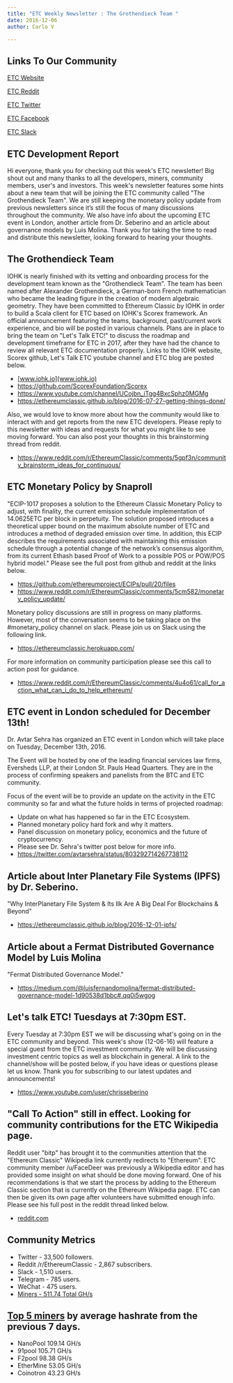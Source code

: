 ```yaml
---
title: "ETC Weekly Newsletter : The Grothendieck Team "
date: 2016-12-06
author: Carlo V

---
```



## Links To Our Community

[ETC Website](https://ethereumclassic.github.io/)

[ETC Reddit](https://www.reddit.com/r/EthereumClassic/)

[ETC Twitter](http://twitter.com/eth_classic)

[ETC Facebook](https://www.facebook.com/EthereumClassicETC/)

[ETC Slack](https://ethereumclassic.herokuapp.com/)

## ETC Development Report

Hi everyone, thank you for checking out this week's ETC newsletter! Big shout out and many thanks to all the developers, miners, community members, user's and investors. This week's newsletter features some hints about a new team that will be joining the ETC community called "The Grothendieck Team". We are still keeping the monetary policy update from previous newsletters since it’s still the focus of many discussions throughout the community. We also have info about the upcoming ETC event in London, another article from Dr. Seberino and an article about governance models by Luis Molina. Thank you for taking the time to read and distribute this newsletter, looking forward to hearing your thoughts.

## The Grothendieck Team
IOHK is nearly finished with its vetting and onboarding process for the development team known as the "Grothendieck Team". The team has been named after Alexander Grothendieck, a German-born French mathematician who became the leading figure in the creation of modern algebraic geometry. They have been committed to Ethereum Classic by IOHK in order to build a Scala client for ETC based on IOHK's Scorex framework. An official announcement featuring the teams, background, past/current work experience, and bio will be posted in various channels. Plans are in place to bring the team on "Let's Talk ETC!" to discuss the roadmap and development timeframe for ETC in 2017, after they have had the chance to review all relevant ETC documentation properly. Links to the IOHK website, Scorex github, Let's Talk ETC youtube channel and ETC blog are posted below.

* [www.iohk.io](www.iohk.io) 
* https://github.com/ScorexFoundation/Scorex
* https://www.youtube.com/channel/UCojbn_iTgg4BxcSphz0MGMg
* https://ethereumclassic.github.io/blog/2016-07-27-getting-things-done/

Also, we would love to know more about how the community would like to interact with and get reports from the new ETC developers. Please reply to this newsletter with ideas and requests for what you might like to see moving forward. You can also post your thoughts in this brainstorming thread from reddit.

* https://www.reddit.com/r/EthereumClassic/comments/5gpf3n/community_brainstorm_ideas_for_continuous/

## ETC Monetary Policy by Snaproll 
"ECIP-1017 proposes a solution to the Ethereum Classic Monetary Policy to adjust, with finality, the current emission schedule implementation of 14.0625ETC per block in perpetuity. The solution proposed introduces a theoretical upper bound on the maximum absolute number of ETC and introduces a method of degraded emission over time. In addition, this ECIP describes the requirements associated with maintaining this emission schedule through a potential change of the network’s consensus algorithm, from its current Ethash based Proof of Work to a possible POS or POW/POS hybrid model." Please see the full post from github and reddit at the links below. 

* https://github.com/ethereumproject/ECIPs/pull/20/files
* https://www.reddit.com/r/EthereumClassic/comments/5cm582/monetary_policy_update/

Monetary policy discussions are still in progress on many platforms. However, most of the conversation seems to be taking place on the #monetary_policy channel on slack. 
Please join us on Slack using the following link. 

* https://ethereumclassic.herokuapp.com/

For more information on community participation please see this call to action post for guidance.

* https://www.reddit.com/r/EthereumClassic/comments/4u4o61/call_for_action_what_can_i_do_to_help_ethereum/


## ETC event in London scheduled for December 13th!

Dr. Avtar Sehra has organized an ETC event in London which will take place on Tuesday, December 13th, 2016. 

The Event will be hosted by one of the leading financial services law firms, Eversheds LLP, at their London St. Pauls Head Quarters. They are in the process of confirming speakers and panelists from the BTC and ETC community.

Focus of the event will be to provide an update on the activity in the ETC community so far and what the future holds in terms of projected roadmap: 

* Update on what has happened so far in the ETC Ecosystem. 
* Planned monetary policy hard fork and why it matters.
* Panel discussion on monetary policy, economics and the future of cryptocurrency.
* Please see Dr. Sehra's twitter post below for more info.
* https://twitter.com/avtarsehra/status/803292714267738112

## Article about Inter Planetary File Systems (IPFS) by Dr. Seberino.
"Why InterPlanetary File System & Its Ilk Are A Big Deal For Blockchains & Beyond"

* https://ethereumclassic.github.io/blog/2016-12-01-ipfs/


## Article about a Fermat Distributed Governance Model by Luis Molina
"Fermat Distributed Governance Model."

* https://medium.com/@luisfernandomolina/fermat-distributed-governance-model-1d90538d1bbc#.qq0i5wgog

## Let's talk ETC! Tuesdays at 7:30pm EST.
Every Tuesday at 7:30pm EST we will be discussing what's going on in the ETC community and beyond. This week's show (12-06-16) will feature a special guest from the ETC investment community. We will be discussing investment centric topics as well as blockchain in general. A link to the channel/show will be posted below, if you have ideas or questions please let us know. Thank you for subscribing to our latest updates and announcements!

* https://www.youtube.com/user/chrisseberino

## "Call To Action" still in effect. Looking for community contributions for the ETC Wikipedia page.
Reddit user "bitp" has brought it to the communities attention that the "Ethereum Classic" Wikipedia link currently redirects to "Ethereum". ETC community member /u/FaceDeer was previously a Wikipedia editor and has provided some insight on what should be done moving forward. One of his recommendations is that we start the process by adding to the Ethereum Classic section that is currently on the Ethereum Wikipedia page. ETC can then be given its own page after volunteers have submitted enough info. Please see his full post in the reddit thread linked below.

* [reddit.com](https://www.reddit.com/r/EthereumClassic/comments/5bsj3c/ethereum_classic_redirects_to_ethereum_on/)

## Community Metrics

* Twitter - 33,500 followers.
* Reddit /r/EthereumClassic - 2,867 subscribers.
* Slack - 1,510 users.
* Telegram - 785 users.
* WeChat - 475 users.
* [Miners - 511.74 Total GH/s](https://gastracker.io/stats/miners)

## [Top 5 miners](https://gastracker.io/stats/miners) by average hashrate from the previous 7 days.

* NanoPool 109.14 GH/s
* 91pool 105.71 GH/s
* F2pool 98.38 GH/s
* EtherMine 53.05 GH/s
* Coinotron 43.23 GH/s
